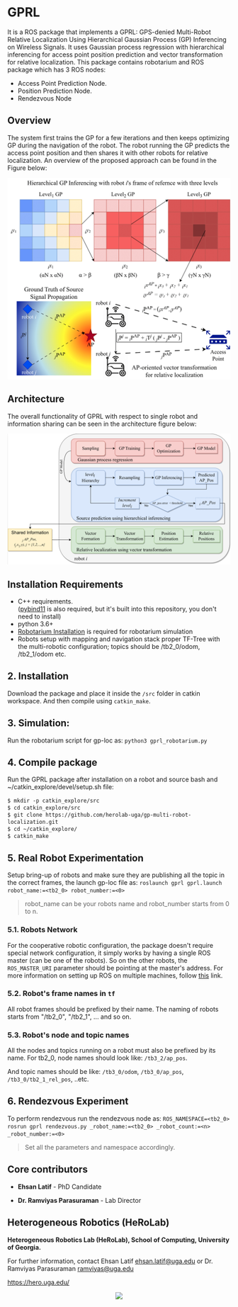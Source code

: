 # GPRL
It is a ROS package that implements a GPRL: GPS-denied Multi-Robot Relative Localization Using Hierarchical Gaussian Process (GP) Inferencing on Wireless Signals. It uses Gaussian process regression with hierarchical inferencing for access point position prediction and vector transformation for relative localization. This package contains robotarium and ROS package which has 3 ROS nodes:

  - Access Point Prediction Node.
  - Position Prediction Node.
  - Rendezvous Node
 
## Overview
The system first trains the GP for a few iterations and then keeps optimizing GP during the navigation of the robot. The robot running the GP predicts the access point position and then shares it with other robots for relative localization. An overview of the proposed approach can be found in the Figure below:

![Overview](/images/gprl_overview.png)
## Architecture
The overall functionality of GPRL with respect to single robot and information sharing can be seen in the architecture figure below:

![Overview](/images/gprl_architecture.png)

## Installation Requirements
* C++ requirements.   
([pybind11](https://github.com/pybind/pybind11) is also required, but it's built into this repository, you don't need to install)
* python 3.6+
* [Robotarium Installation](https://pypi.org/project/robotarium-python-simulator/) is required for robotarium simulation
* Robots setup with mapping and navigation stack proper TF-Tree with the multi-robotic configuration; topics should be /tb2_0/odom, /tb2_1/odom etc.


## 2. Installation
Download the package and place it inside the ```/src``` folder in catkin workspace. And then compile using ```catkin_make```.

## 3. Simulation:
Run the robotarium script for gp-loc as:
``` python3 gprl_robotarium.py ```

## 4. Compile package
Run the GPRL package after installation on a robot and source bash and ~/catkin_explore/devel/setup.sh file:
```
$ mkdir -p catkin_explore/src
$ cd catkin_explore/src
$ git clone https://github.com/herolab-uga/gp-multi-robot-localization.git
$ cd ~/catkin_explore/
$ catkin_make
```

## 5. Real Robot Experimentation
Setup bring-up of robots and make sure they are publishing all the topic in the correct frames, the launch gp-loc file as:
``` roslaunch gprl gprl.launch robot_name:=<tb2_0> robot_number:=<0>  ```
> robot_name can be your robots name and robot_number starts from 0 to n.

### 5.1. Robots Network
For the cooperative robotic configuration, the package doesn't require special network configuration, it simply works by having a single ROS master (can be one of the robots). So on the other robots, the ```ROS_MASTER_URI``` parameter should be pointing at the master's address. 
For more information on setting up ROS on multiple machines, follow [this](http://wiki.ros.org/ROS/NetworkSetup) link.

### 5.2. Robot's frame names in ```tf```
All robot frames should be prefixed by their name. The naming of robots starts from "/tb2_0", "/tb2_1", ... and so on.

### 5.3. Robot's node and topic names
All the nodes and topics running on a robot must also be prefixed by its name. For tb2_0, node names should look like:  ```/tb3_2/ap_pos```.

And topic names should be like: ```/tb3_0/odom```,  ```/tb3_0/ap_pos```,  ```/tb3_0/tb2_1_rel_pos```, ..etc.

## 6. Rendezvous Experiment
To perform rendezvous run the rendezvous node as:
``` ROS_NAMESPACE=<tb2_0> rosrun gprl rendezvous.py _robot_name:=<tb2_0> _robot_count:=<n> _robot_number:=<0> ```
> Set all the parameters and namespace accordingly.


## Core contributors

* **Ehsan Latif** - PhD Candidate

* **Dr. Ramviyas Parasuraman** - Lab Director


## Heterogeneous Robotics (HeRoLab)

**Heterogeneous Robotics Lab (HeRoLab), School of Computing, University of Georgia.** 

For further information, contact Ehsan Latif ehsan.latif@uga.edu or Dr. Ramviyas Parasuraman ramviyas@uga.edu

https://hero.uga.edu/

<p align="center">
<img src="http://hero.uga.edu/wp-content/uploads/2021/04/herolab_newlogo_whitebg.png" width="300">
</p>
